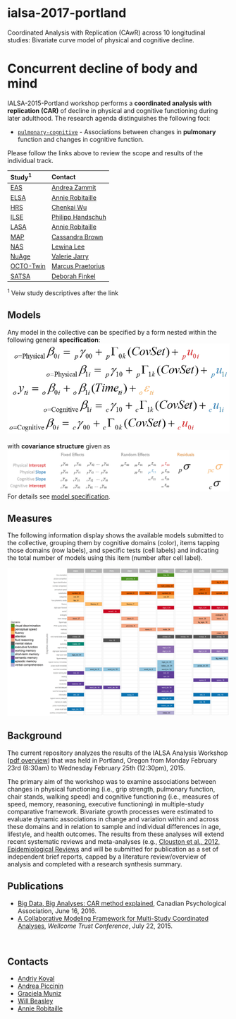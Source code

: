 # ialsa-2017-portland
Coordinated Analysis with Replication  (CAwR) across 10 longitudinal studies: Bivariate curve model of physical and cognitive decline.


# Concurrent decline of body and mind  

IALSA-2015-Portland workshop performs a **coordinated analysis with replication (CAR)** of decline in physical and cognitive functioning during later adulthood. The research agenda distinguishes the following foci:    

* [`pulmonary-cognitive`](/projects/pulmonary-cognitive) - Associations between changes in **pulmonary** function and changes in cognitive function.


Please follow the links above to review the scope and results of the individual track.

| Study<sup>1</sup> | Contact | 
| :---- | :------ | 
| [EAS][eas_table_1]        |[Andrea Zammit](mailto:Andrea.Zammit@einstein.yu.edu)   | 
| [ELSA][elsa_table_1]      |[Annie Robitaille](mailto:annie.g.robitaille@gmail.com) |  
| [HRS][hrs_table_1]        |[Chenkai Wu](mailto:chenkai.wu2010@gmail.com)           | 
| [ILSE][ilse_table_1]      |[Philipp Handschuh](mailto:philipp.handschuh@uni-ulm.de)|  
| [LASA][lasa_table_1]      |[Annie Robitaille](mailto:annie.g.robitaille@gmail.com) |
| [MAP][map_table_1]        |[Cassandra Brown](mailto:clb@uvic.ca)                   | 
| [NAS][nas_table_1]        |[Lewina Lee](mailto:lewina@bu.edu)                      |  
| [NuAge][nuage_table_1]    |[Valerie Jarry ](mailto:valerie.jarry@umontreal.ca )    | 
| [OCTO-Twin][octo_table_1] |[Marcus Praetorius](mailto:marcus.praetorius@psy.gu.se) |   
| [SATSA][satsa_table_1]    |[Deborah Finkel](mailto:dfinkel@ius.edu)                |   

  <sup>1</sup> Veiw study descriptives after the link   

[eas_table_1]:https://rawgit.com/IALSA/ialsa-2017-portland/libs/materials/table_1_descriptives/Table1_EAS_Descriptives_IALSA_Portland.pdf 
[elsa_table_1]:https://rawgit.com/IALSA/ialsa-2017-portland/libs/materials/table_1_descriptives/Table1_ELSA_Descriptives_IALSA_Portland.pdf   
[hrs_table_1]:https://rawgit.com/IALSA/ialsa-2017-portland/libs/materials/table_1_descriptives/Table1_HRS_Descriptives_IALSA_Portland.pdf 
[ilse_table_1]:https://rawgit.com/IALSA/ialsa-2017-portland/libs/materials/table_1_descriptives/Table1_ILSE_Descriptives_IALSA_Portland.pdf 
[lasa_table_1]:https://rawgit.com/IALSA/ialsa-2017-portland/libs/materials/table_1_descriptives/Table1_LASA_Descriptives_IALSA_Portland.pdf  
[map_table_1]:https://rawgit.com/IALSA/ialsa-2017-portland/libs/materials/table_1_descriptives/Table1_RADC_Descriptives_IALSA_Portland.pdf
[nas_table_1]:https://rawgit.com/IALSA/ialsa-2017-portland/libs/materials/table_1_descriptives/Table1_NAS_Descriptives_IALSA_Portland.pdf 
[nuage_table_1]:https://rawgit.com/IALSA/ialsa-2017-portland/libs/materials/table_1_descriptives/Table1_NuAge_Descriptives_IALSA_Portland.pdf
[octo_table_1]:https://rawgit.com/IALSA/ialsa-2017-portland/libs/materials/table_1_descriptives/Table1_OCDTO_Descriptives_IALSA_Portland.pdf
[satsa_table_1]:https://rawgit.com/IALSA/ialsa-2017-portland/libs/materials/table_1_descriptives/Table1_SATSA_Descriptives_IALSA_Portland.pdf  

  

## Models
Any model in the collective can be specified by a form nested within the following general **specification**:  
[![general_model_specification](./libs/images/general_model_specification.png)](./reports/model_specification/README.md)  
</br>
with **covariance structure** given as
[![general_model_specification](./libs/images/specification_covariance_structure.png)](./reports/model_specification/README.md)  
For  details see [model specification](./reports/model-specification/README.md).  


## Measures
The following information display shows the available models submitted to the collective, grouping them by cognitive domains (color), items tapping those domains (row labels), and specific tests (cell labels) and indicating the total number of models using this item (number after cell label).

 [![outcome space](https://raw.githubusercontent.com/IALSA/IALSA-2015-Portland/master/reports/outcome-space/figures_rmd/outcome-space-map-1.png)](https://raw.githubusercontent.com/IALSA/IALSA-2015-Portland/master/reports/outcome-space/figures_rmd/outcome-space-map-1.png)  


## Background

The current repository analyzes the results of the IALSA Analysis Workshop ([pdf overview](https://www.dropbox.com/s/a8zmh70ybedyec6/IALSA%20Feb%202015%20Workshop%20Overview.pdf?dl=0)) that was  held in Portland, Oregon from Monday February 23rd (8:30am) to Wednesday February 25th (12:30pm), 2015.

The primary aim of the workshop was to examine associations between changes in physical functioning (i.e., grip strength, pulmonary function, chair stands, walking speed) and cognitive functioning (i.e., measures of speed, memory, reasoning, executive functioning) in multiple-study comparative framework. Bivariate growth processes were estimated to evaluate dynamic associations in change and variation within and across these domains and in relation to sample and individual differences in age, lifestyle, and health outcomes. The results from these analyses will extend recent systematic reviews and meta-analyses (e.g., [Clouston et al., 2012, Epidemiological Reviews](https://www.dropbox.com/s/vfe7u2ez5oxp3ev/Clouston_2013_Epidemiol%20Rev.pdf?dl=0) and will be submitted for publication as a set of independent brief reports, capped by a literature review/overview of analysis and completed with a research synthesis summary.


## Publications

 - [Big Data, Big Analyses: CAR method explained](https://rawgit.com/IALSA/IALSA-2015-Portland/ad055bfff825d257cb4bcb83d51fc6dead53d227/pubs/2016-talks/2016-06-09-cpa/ppt/koval-etal-2016-06-10-cpa.pdf), Canadian Psychological Association, June 16, 2016. 
 - [A Collaborative Modeling Framework for Multi-Study Coordinated Analyses](https://rawgit.com/IALSA/IALSA-2015-Portland/master/pubs/2015-talks/2015-07-22-wellcome-trust/A%20Collaborative%20Modeling%20Framework%20for%20Multi-Study%20Coordinated%20Analyses.html), *Wellcome Trust Conference*, July 22, 2015. 

</br>  

## Contacts

 - [Andriy Koval](mailto:andkov@uvic.ca)  
 - [Andrea Piccinin](mailto:piccinin@uvic.ca)   
 - [Graciela Muniz](mailto:gm299@cam.ac.uk)  
 - [Will Beasley](mailto:wibeasley@hotmail.com)  
 - [Annie Robitaille](mailto:annie.g.robitaille@gmail.com)

 


<!-- Below stored the short-cuts for links -->


